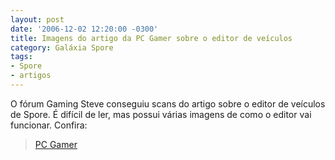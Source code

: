 ```yaml
---
layout: post
date: '2006-12-02 12:20:00 -0300'
title: Imagens do artigo da PC Gamer sobre o editor de veículos
category: Galáxia Spore
tags:
- Spore
- artigos
---
```

O fórum Gaming Steve conseguiu scans do artigo sobre o editor de veículos de Spore. É difícil de ler, mas possui várias imagens de como o editor vai funcionar. Confira:

<blockquote class="imgur-embed-pub" lang="en" data-id="a/IA4k4tu"><a href="//imgur.com/IA4k4tu">PC Gamer</a></blockquote><script async src="//s.imgur.com/min/embed.js" charset="utf-8"></script>